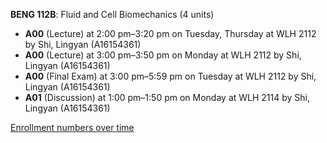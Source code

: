 **BENG 112B**: Fluid and Cell Biomechanics (4 units)

- **A00** (Lecture) at 2:00 pm–3:20 pm on Tuesday, Thursday at WLH 2112 by Shi, Lingyan (A16154361)
- **A00** (Lecture) at 3:00 pm–3:50 pm on Monday at WLH 2112 by Shi, Lingyan (A16154361)
- **A00** (Final Exam) at 3:00 pm–5:59 pm on Tuesday at WLH 2112 by Shi, Lingyan (A16154361)
- **A01** (Discussion) at 1:00 pm–1:50 pm on Monday at WLH 2114 by Shi, Lingyan (A16154361)

[Enrollment numbers over time](./BENG112B.tsv)
